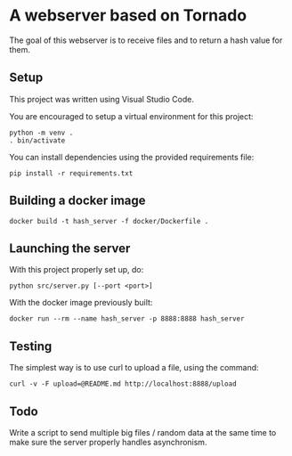 # A webserver based on Tornado

The goal of this webserver is to receive files and to return a hash value for them.

## Setup

This project was written using Visual Studio Code.

You are encouraged to setup a virtual environment for this project:

    python -m venv .
    . bin/activate

You can install dependencies using the provided requirements file:

    pip install -r requirements.txt

## Building a docker image

    docker build -t hash_server -f docker/Dockerfile .

## Launching the server

With this project properly set up, do:

    python src/server.py [--port <port>]

With the docker image previously built:

    docker run --rm --name hash_server -p 8888:8888 hash_server

## Testing

The simplest way is to use curl to upload a file, using the command:

    curl -v -F upload=@README.md http://localhost:8888/upload

## Todo

Write a script to send multiple big files / random data at the same time to make sure the server properly handles asynchronism.
